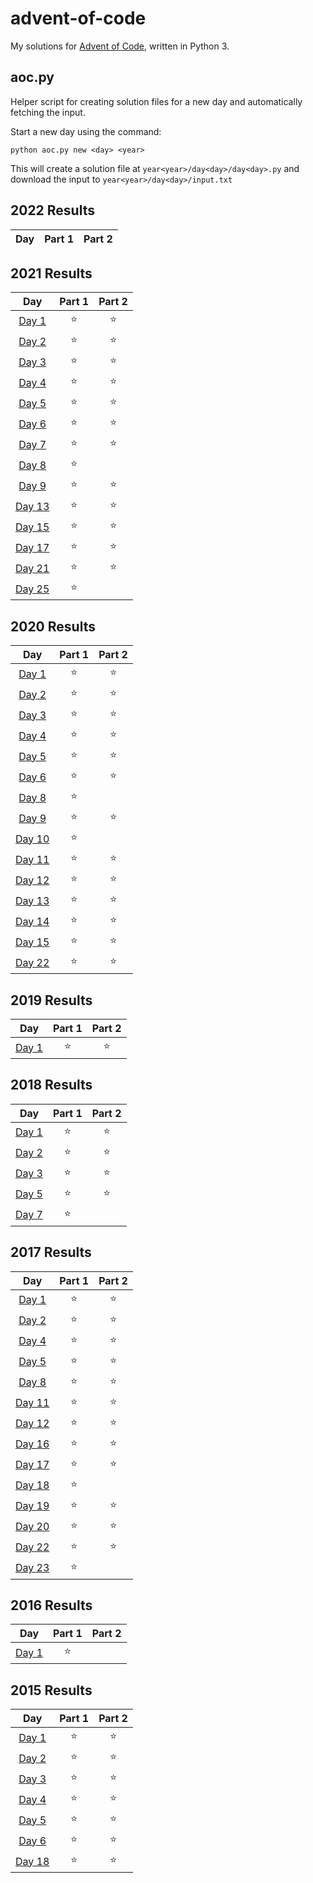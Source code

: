 # advent-of-code

My solutions for [Advent of Code](https://adventofcode.com/), written in Python 3.

## aoc.py

Helper script for creating solution files for a new day and automatically fetching the input.

Start a new day using the command:
```
python aoc.py new <day> <year>
```
This will create a solution file at `year<year>/day<day>/day<day>.py` and download the input to `year<year>/day<day>/input.txt`

<!--- advent_readme_stars table_2022 --->
## 2022 Results

| Day | Part 1 | Part 2 |
| :---: | :---: | :---: |
<!--- advent_readme_stars table_2022 --->

<!--- advent_readme_stars table_2021 --->
## 2021 Results

| Day | Part 1 | Part 2 |
| :---: | :---: | :---: |
| [Day 1](https://adventofcode.com/2021/day/1) | ⭐ | ⭐ |
| [Day 2](https://adventofcode.com/2021/day/2) | ⭐ | ⭐ |
| [Day 3](https://adventofcode.com/2021/day/3) | ⭐ | ⭐ |
| [Day 4](https://adventofcode.com/2021/day/4) | ⭐ | ⭐ |
| [Day 5](https://adventofcode.com/2021/day/5) | ⭐ | ⭐ |
| [Day 6](https://adventofcode.com/2021/day/6) | ⭐ | ⭐ |
| [Day 7](https://adventofcode.com/2021/day/7) | ⭐ | ⭐ |
| [Day 8](https://adventofcode.com/2021/day/8) | ⭐ |   |
| [Day 9](https://adventofcode.com/2021/day/9) | ⭐ | ⭐ |
| [Day 13](https://adventofcode.com/2021/day/13) | ⭐ | ⭐ |
| [Day 15](https://adventofcode.com/2021/day/15) | ⭐ | ⭐ |
| [Day 17](https://adventofcode.com/2021/day/17) | ⭐ | ⭐ |
| [Day 21](https://adventofcode.com/2021/day/21) | ⭐ | ⭐ |
| [Day 25](https://adventofcode.com/2021/day/25) | ⭐ |   |
<!--- advent_readme_stars table_2021 --->

<!--- advent_readme_stars table_2020 --->
## 2020 Results

| Day | Part 1 | Part 2 |
| :---: | :---: | :---: |
| [Day 1](https://adventofcode.com/2020/day/1) | ⭐ | ⭐ |
| [Day 2](https://adventofcode.com/2020/day/2) | ⭐ | ⭐ |
| [Day 3](https://adventofcode.com/2020/day/3) | ⭐ | ⭐ |
| [Day 4](https://adventofcode.com/2020/day/4) | ⭐ | ⭐ |
| [Day 5](https://adventofcode.com/2020/day/5) | ⭐ | ⭐ |
| [Day 6](https://adventofcode.com/2020/day/6) | ⭐ | ⭐ |
| [Day 8](https://adventofcode.com/2020/day/8) | ⭐ |   |
| [Day 9](https://adventofcode.com/2020/day/9) | ⭐ | ⭐ |
| [Day 10](https://adventofcode.com/2020/day/10) | ⭐ |   |
| [Day 11](https://adventofcode.com/2020/day/11) | ⭐ | ⭐ |
| [Day 12](https://adventofcode.com/2020/day/12) | ⭐ | ⭐ |
| [Day 13](https://adventofcode.com/2020/day/13) | ⭐ | ⭐ |
| [Day 14](https://adventofcode.com/2020/day/14) | ⭐ | ⭐ |
| [Day 15](https://adventofcode.com/2020/day/15) | ⭐ | ⭐ |
| [Day 22](https://adventofcode.com/2020/day/22) | ⭐ | ⭐ |
<!--- advent_readme_stars table_2020 --->

<!--- advent_readme_stars table_2019 --->
## 2019 Results

| Day | Part 1 | Part 2 |
| :---: | :---: | :---: |
| [Day 1](https://adventofcode.com/2019/day/1) | ⭐ | ⭐ |
<!--- advent_readme_stars table_2019 --->

<!--- advent_readme_stars table_2018 --->
## 2018 Results

| Day | Part 1 | Part 2 |
| :---: | :---: | :---: |
| [Day 1](https://adventofcode.com/2018/day/1) | ⭐ | ⭐ |
| [Day 2](https://adventofcode.com/2018/day/2) | ⭐ | ⭐ |
| [Day 3](https://adventofcode.com/2018/day/3) | ⭐ | ⭐ |
| [Day 5](https://adventofcode.com/2018/day/5) | ⭐ | ⭐ |
| [Day 7](https://adventofcode.com/2018/day/7) | ⭐ |   |
<!--- advent_readme_stars table_2018 --->

<!--- advent_readme_stars table_2017 --->
## 2017 Results

| Day | Part 1 | Part 2 |
| :---: | :---: | :---: |
| [Day 1](https://adventofcode.com/2017/day/1) | ⭐ | ⭐ |
| [Day 2](https://adventofcode.com/2017/day/2) | ⭐ | ⭐ |
| [Day 4](https://adventofcode.com/2017/day/4) | ⭐ | ⭐ |
| [Day 5](https://adventofcode.com/2017/day/5) | ⭐ | ⭐ |
| [Day 8](https://adventofcode.com/2017/day/8) | ⭐ | ⭐ |
| [Day 11](https://adventofcode.com/2017/day/11) | ⭐ | ⭐ |
| [Day 12](https://adventofcode.com/2017/day/12) | ⭐ | ⭐ |
| [Day 16](https://adventofcode.com/2017/day/16) | ⭐ | ⭐ |
| [Day 17](https://adventofcode.com/2017/day/17) | ⭐ | ⭐ |
| [Day 18](https://adventofcode.com/2017/day/18) | ⭐ |   |
| [Day 19](https://adventofcode.com/2017/day/19) | ⭐ | ⭐ |
| [Day 20](https://adventofcode.com/2017/day/20) | ⭐ | ⭐ |
| [Day 22](https://adventofcode.com/2017/day/22) | ⭐ | ⭐ |
| [Day 23](https://adventofcode.com/2017/day/23) | ⭐ |   |
<!--- advent_readme_stars table_2017 --->

<!--- advent_readme_stars table_2016 --->
## 2016 Results

| Day | Part 1 | Part 2 |
| :---: | :---: | :---: |
| [Day 1](https://adventofcode.com/2016/day/1) | ⭐ |   |
<!--- advent_readme_stars table_2016 --->

<!--- advent_readme_stars table_2015 --->
## 2015 Results

| Day | Part 1 | Part 2 |
| :---: | :---: | :---: |
| [Day 1](https://adventofcode.com/2015/day/1) | ⭐ | ⭐ |
| [Day 2](https://adventofcode.com/2015/day/2) | ⭐ | ⭐ |
| [Day 3](https://adventofcode.com/2015/day/3) | ⭐ | ⭐ |
| [Day 4](https://adventofcode.com/2015/day/4) | ⭐ | ⭐ |
| [Day 5](https://adventofcode.com/2015/day/5) | ⭐ | ⭐ |
| [Day 6](https://adventofcode.com/2015/day/6) | ⭐ | ⭐ |
| [Day 18](https://adventofcode.com/2015/day/18) | ⭐ | ⭐ |
<!--- advent_readme_stars table_2015 --->
